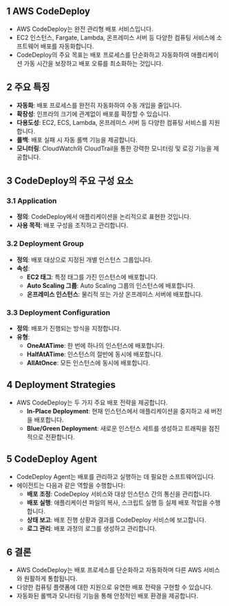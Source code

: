 ## 1 AWS CodeDeploy

- AWS CodeDeploy는 완전 관리형 배포 서비스입니다.
- EC2 인스턴스, Fargate, Lambda, 온프레미스 서버 등 다양한 컴퓨팅 서비스에 소프트웨어 배포를 자동화합니다.
- CodeDeploy의 주요 목표는 배포 프로세스를 단순화하고 자동화하여 애플리케이션 가동 시간을 보장하고 배포 오류를 최소화하는 것입니다.



## 2 주요 특징

- **자동화**: 배포 프로세스를 완전히 자동화하여 수동 개입을 줄입니다.
- **확장성**: 인프라의 크기에 관계없이 배포를 확장할 수 있습니다.
- **다용도성**: EC2, ECS, Lambda, 온프레미스 서버 등 다양한 컴퓨팅 서비스를 지원합니다.
- **롤백**: 배포 실패 시 자동 롤백 기능을 제공합니다.
- **모니터링**: CloudWatch와 CloudTrail을 통한 강력한 모니터링 및 로깅 기능을 제공합니다.



## 3 CodeDeploy의 주요 구성 요소

### 3.1 Application

- **정의**: CodeDeploy에서 애플리케이션을 논리적으로 표현한 것입니다.
- **사용 목적**: 배포 구성을 조직하고 관리합니다.



### 3.2 Deployment Group

- **정의**: 배포 대상으로 지정된 개별 인스턴스 그룹입니다.
- **속성**:
	- **EC2 태그**: 특정 태그를 가진 인스턴스에 배포합니다.
	- **Auto Scaling 그룹**: Auto Scaling 그룹의 인스턴스에 배포합니다.
	- **온프레미스 인스턴스**: 물리적 또는 가상 온프레미스 서버에 배포합니다.



### 3.3 Deployment Configuration

- **정의**: 배포가 진행되는 방식을 지정합니다.
- **유형**:
	- **OneAtATime**: 한 번에 하나의 인스턴스에 배포합니다.
	- **HalfAtATime**: 인스턴스의 절반에 동시에 배포합니다.
	- **AllAtOnce**: 모든 인스턴스에 동시에 배포합니다.



## 4 Deployment Strategies

- AWS CodeDeploy는 두 가지 주요 배포 전략을 제공합니다.
	- **In-Place Deployment**: 현재 인스턴스에서 애플리케이션을 중지하고 새 버전을 배포합니다.
	- **Blue/Green Deployment**: 새로운 인스턴스 세트를 생성하고 트래픽을 점진적으로 전환합니다.



## 5 CodeDeploy Agent

- CodeDeploy Agent는 배포를 관리하고 실행하는 데 필요한 소프트웨어입니다.
- 에이전트는 다음과 같은 역할을 수행합니다:
	- **배포 조정**: CodeDeploy 서비스와 대상 인스턴스 간의 통신을 관리합니다.
	- **배포 실행**: 애플리케이션 파일의 복사, 스크립트 실행 등 실제 배포 작업을 수행합니다.
	- **상태 보고**: 배포 진행 상황과 결과를 CodeDeploy 서비스에 보고합니다.
	- **로그 관리**: 배포 과정의 로그를 생성하고 관리합니다.



## 6 결론

- AWS CodeDeploy는 배포 프로세스를 단순화하고 자동화하며 다른 AWS 서비스와 원활하게 통합됩니다.
- 다양한 컴퓨팅 플랫폼에 대한 지원으로 유연한 배포 전략을 구현할 수 있습니다.
- 자동화된 롤백과 모니터링 기능을 통해 안정적인 배포 환경을 제공합니다.